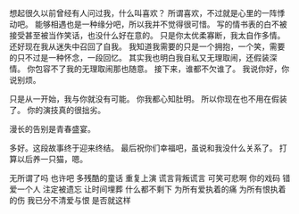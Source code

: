 想起很久以前曾经有人问过我，什么叫喜欢？
所谓喜欢，不过就是心里的一阵悸动吧。
能够相遇也是一种缘分吧，所以我并不觉得很可惜。
写的情书表的白不被接受甚至被当作笑话，也没什么好在意的。
只是你太优柔寡断，我太自作多情。
还好现在我从迷失中召回了自我。
我知道我需要的只是一个拥抱，一个笑，需要的只不过是一种怀念，一段回忆。
其实我也明白我自私又无理取闹，还假装深情。
你包容不了我的无理取闹那也随意。
接下来，谁都不欠谁了。
我说你好，你说别烦。

只是从一开始，我与你就没有可能。
你我都心知肚明。
所以你现在也不用在假装了。
你的演技真的很拙劣。

漫长的告别是青春盛宴。

多好。这段故事终于迎来终结。
最后祝你们幸福吧，虽说和我没什么关系了。
打算以后养一只猫，嗯。

无所谓了吗
也许吧 多残酷的童话
重复上演 谎言背叛谎言
可笑可悲啊 你的戏码
错爱一个人 注定被遗忘
让时间埋葬 什么都不剩下
为所有爱执着的痛
为所有恨执着的伤
我已分不清爱与恨
是否就这样 
